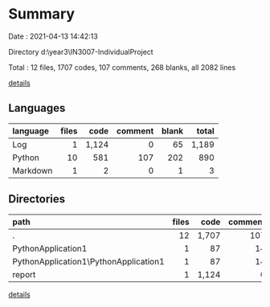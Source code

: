 # Summary

Date : 2021-04-13 14:42:13

Directory d:\year3\IN3007-IndividualProject

Total : 12 files,  1707 codes, 107 comments, 268 blanks, all 2082 lines

[details](details.md)

## Languages
| language | files | code | comment | blank | total |
| :--- | ---: | ---: | ---: | ---: | ---: |
| Log | 1 | 1,124 | 0 | 65 | 1,189 |
| Python | 10 | 581 | 107 | 202 | 890 |
| Markdown | 1 | 2 | 0 | 1 | 3 |

## Directories
| path | files | code | comment | blank | total |
| :--- | ---: | ---: | ---: | ---: | ---: |
| . | 12 | 1,707 | 107 | 268 | 2,082 |
| PythonApplication1 | 1 | 87 | 14 | 42 | 143 |
| PythonApplication1\PythonApplication1 | 1 | 87 | 14 | 42 | 143 |
| report | 1 | 1,124 | 0 | 65 | 1,189 |

[details](details.md)